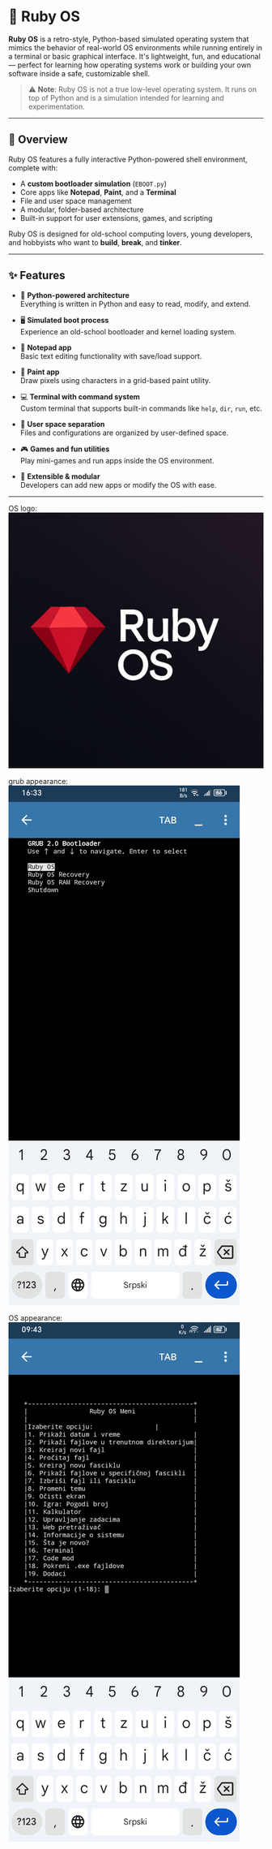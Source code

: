 # 🔴 Ruby OS

**Ruby OS** is a retro-style, Python-based simulated operating system that mimics the behavior of real-world OS environments while running entirely in a terminal or basic graphical interface. It's lightweight, fun, and educational — perfect for learning how operating systems work or building your own software inside a safe, customizable shell.

> ⚠️ **Note**: Ruby OS is not a true low-level operating system. It runs on top of Python and is a simulation intended for learning and experimentation.

---

## 🚀 Overview

Ruby OS features a fully interactive Python-powered shell environment, complete with:

- A **custom bootloader simulation** (`EBOOT.py`)
- Core apps like **Notepad**, **Paint**, and a **Terminal**
- File and user space management
- A modular, folder-based architecture
- Built-in support for user extensions, games, and scripting

Ruby OS is designed for old-school computing lovers, young developers, and hobbyists who want to **build**, **break**, and **tinker**.

---

## ✨ Features

- 🧠 **Python-powered architecture**  
  Everything is written in Python and easy to read, modify, and extend.

- 🖥️ **Simulated boot process**  
  Experience an old-school bootloader and kernel loading system.

- 📝 **Notepad app**  
  Basic text editing functionality with save/load support.

- 🎨 **Paint app**  
  Draw pixels using characters in a grid-based paint utility.

- 💻 **Terminal with command system**  
  Custom terminal that supports built-in commands like `help`, `dir`, `run`, etc.

- 👤 **User space separation**  
  Files and configurations are organized by user-defined space.

- 🎮 **Games and fun utilities**  
  Play mini-games and run apps inside the OS environment.

- 🧩 **Extensible & modular**  
  Developers can add new apps or modify the OS with ease.

---

            

OS logo:
![Logo](ruby.png)

grub appearance:
![Logo](grub.png)

OS appearance:
![Logo](os.png)
